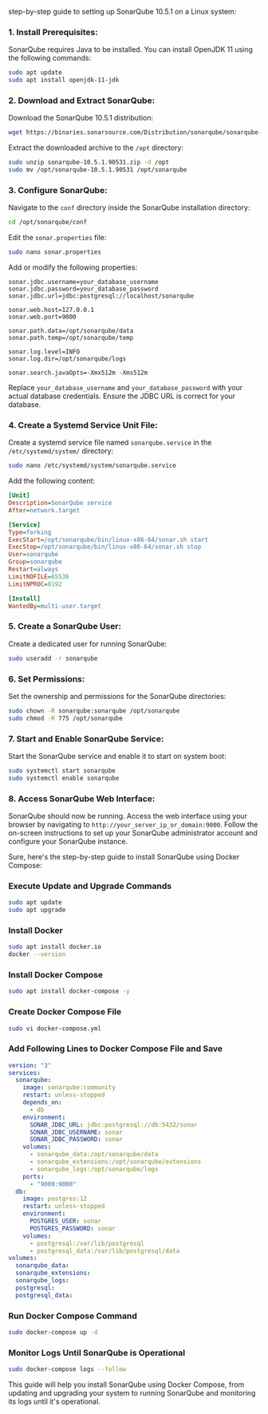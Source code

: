 step-by-step guide to setting up SonarQube 10.5.1 on a Linux system:

### 1. Install Prerequisites:
SonarQube requires Java to be installed. You can install OpenJDK 11 using the following commands:
```bash
sudo apt update
sudo apt install openjdk-11-jdk
```

### 2. Download and Extract SonarQube:
Download the SonarQube 10.5.1 distribution:
```bash
wget https://binaries.sonarsource.com/Distribution/sonarqube/sonarqube-10.5.1.90531.zip
```
Extract the downloaded archive to the `/opt` directory:
```bash
sudo unzip sonarqube-10.5.1.90531.zip -d /opt
sudo mv /opt/sonarqube-10.5.1.90531 /opt/sonarqube
```

### 3. Configure SonarQube:
Navigate to the `conf` directory inside the SonarQube installation directory:
```bash
cd /opt/sonarqube/conf
```
Edit the `sonar.properties` file:
```bash
sudo nano sonar.properties
```
Add or modify the following properties:
```properties
sonar.jdbc.username=your_database_username
sonar.jdbc.password=your_database_password
sonar.jdbc.url=jdbc:postgresql://localhost/sonarqube

sonar.web.host=127.0.0.1
sonar.web.port=9000

sonar.path.data=/opt/sonarqube/data
sonar.path.temp=/opt/sonarqube/temp

sonar.log.level=INFO
sonar.log.dir=/opt/sonarqube/logs

sonar.search.javaOpts=-Xmx512m -Xms512m
```
Replace `your_database_username` and `your_database_password` with your actual database credentials. Ensure the JDBC URL is correct for your database.

### 4. Create a Systemd Service Unit File:
Create a systemd service file named `sonarqube.service` in the `/etc/systemd/system/` directory:
```bash
sudo nano /etc/systemd/system/sonarqube.service
```
Add the following content:
```ini
[Unit]
Description=SonarQube service
After=network.target

[Service]
Type=forking
ExecStart=/opt/sonarqube/bin/linux-x86-64/sonar.sh start
ExecStop=/opt/sonarqube/bin/linux-x86-64/sonar.sh stop
User=sonarqube
Group=sonarqube
Restart=always
LimitNOFILE=65536
LimitNPROC=8192

[Install]
WantedBy=multi-user.target
```

### 5. Create a SonarQube User:
Create a dedicated user for running SonarQube:
```bash
sudo useradd -r sonarqube
```

### 6. Set Permissions:
Set the ownership and permissions for the SonarQube directories:
```bash
sudo chown -R sonarqube:sonarqube /opt/sonarqube
sudo chmod -R 775 /opt/sonarqube
```

### 7. Start and Enable SonarQube Service:
Start the SonarQube service and enable it to start on system boot:
```bash
sudo systemctl start sonarqube
sudo systemctl enable sonarqube
```

### 8. Access SonarQube Web Interface:
SonarQube should now be running. Access the web interface using your browser by navigating to `http://your_server_ip_or_domain:9000`.
Follow the on-screen instructions to set up your SonarQube administrator account and configure your SonarQube instance.


Sure, here's the step-by-step guide to install SonarQube using Docker Compose:

### Execute Update and Upgrade Commands

```bash
sudo apt update
sudo apt upgrade
```

### Install Docker

```bash
sudo apt install docker.io
docker --version
```

### Install Docker Compose

```bash
sudo apt install docker-compose -y
```

### Create Docker Compose File

```bash
sudo vi docker-compose.yml
```

### Add Following Lines to Docker Compose File and Save

```yaml
version: "3"
services:
  sonarqube:
    image: sonarqube:community
    restart: unless-stopped
    depends_on:
      - db
    environment:
      SONAR_JDBC_URL: jdbc:postgresql://db:5432/sonar
      SONAR_JDBC_USERNAME: sonar
      SONAR_JDBC_PASSWORD: sonar
    volumes:
      - sonarqube_data:/opt/sonarqube/data
      - sonarqube_extensions:/opt/sonarqube/extensions
      - sonarqube_logs:/opt/sonarqube/logs
    ports:
      - "9000:9000"
  db:
    image: postgres:12
    restart: unless-stopped
    environment:
      POSTGRES_USER: sonar
      POSTGRES_PASSWORD: sonar
    volumes:
      - postgresql:/var/lib/postgresql
      - postgresql_data:/var/lib/postgresql/data
volumes:
  sonarqube_data:
  sonarqube_extensions:
  sonarqube_logs:
  postgresql:
  postgresql_data:
```

### Run Docker Compose Command

```bash
sudo docker-compose up -d
```

### Monitor Logs Until SonarQube is Operational

```bash
sudo docker-compose logs --follow
```

This guide will help you install SonarQube using Docker Compose, from updating and upgrading your system to running SonarQube and monitoring its logs until it's operational.

